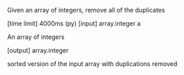 Given an array of integers, remove all of the duplicates

[time limit] 4000ms (py)
[input] array.integer a

An array of integers

[output] array.integer

sorted version of the input array with duplications removed
